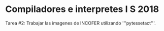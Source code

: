 # Compiladores e interpretes I S 2018

Tarea #2: Trabajar las imagenes de INCOFER utilizando '''pytessetact'''.
